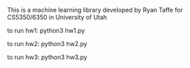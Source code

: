 This is a machine learning library developed by Ryan Taffe for CS5350/6350 in University of Utah

to run hw1: python3 hw1.py

to run hw2: python3 hw2.py


to run hw3: python3 hw3.py
